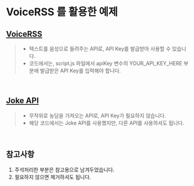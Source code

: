VoiceRSS 를 활용한 예제
====================

[VoiceRSS](https://www.voicerss.org/api/)
----------------------------------------------

> - 텍스트를 음성으로 들려주는 API로, API Key를 발급받아 사용할 수 있습니다.
> - 코드에서는, script.js 파일에서 apiKey 변수의 YOUR_API_KEY_HERE 부분에 발급받은 API Key를 입력해야 합니다.

<br />

[Joke API](https://v2.jokeapi.dev/)
-----------------------------------

> - 무작위로 농담을 가져오는 API로, API Key가 필요하지 않습니다.
> - 해당 코드에서는 Joke API를 사용했지만, 다른 API를 사용하셔도 됩니다.

<br />

참고사항
------

1. 주석처리한 부분은 참고용으로 남겨두었습니다.
2. 필요하지 않으면 제거하셔도 됩니다.
